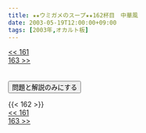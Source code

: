 ```yaml
---
title: ★★ウミガメのスープ★★162杯目　中華風
date: 2003-05-19T12:00:00+09:00
tags: [2003年,オカルト板]
---
```

<div class="th_left"><a href="../161"><< 161</a></div>
<div class="th_right"><a href="../163">163 >></a></div>
<br><br>
<script src="../../js/cupsoup.js"></script>
<form>
<input type="button" value="問題と解説のみにする" onClick="toggleCupsoup()">
</form>
{{< 162 >}}
<div class="th_left"><a href="../161"><< 161</a></div>
<div class="th_right"><a href="../163">163 >></a></div>